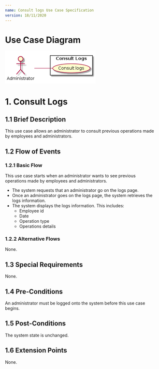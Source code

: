```yaml
---
name: Consult logs Use Case Specification
version: 18/11/2020
---
```


# Use Case Diagram

![use case diagram](./logs.png)

# 1. Consult Logs

## 1.1 Brief Description

This use case allows an administrator to consult previous operations made by employees and administrators.

## 1.2 Flow of Events

### 1.2.1 Basic Flow

This use case starts when an administrator wants to see previous operations made by employees and administrators.

* The system requests that an administrator go on the logs page.
* Once an administrator goes on the logs page, the system retrieves the logs information.
* The system displays the logs information. This includes:
    * Employee id
    * Date
    * Operation type
    * Operations details

### 1.2.2 Alternative Flows

None.

## 1.3 Special Requirements

None.

## 1.4 Pre-Conditions

An administrator must be logged onto the system before this use case begins.

## 1.5 Post-Conditions

The system state is unchanged.

## 1.6 Extension Points

None. 

